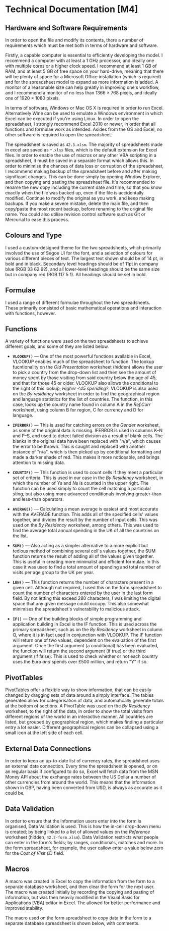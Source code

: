 # Technical Documentation [M4]

## Hardware and Software Requirements

In order to open the file and modify its contents, there a number of requirements which must be met both in terms of hardware and software.

Firstly, a capable computer is essential to efficiently developing the model. I recommend a computer with at least a 1 GHz processor, and ideally one with multiple cores or a higher clock speed. I recommend at least 1 GB of RAM, and at least 5 GB of free space on your hard-drive, meaning that there will be plenty of space for a Microsoft Office installation (which is required) and for the spreadsheet model to expand as more information is added. A monitor of a reasonable size can help greatly in improving one's workflow, and I recommend a monitor of no less than 1366 &times; 768 pixels, and ideally one of 1920 &times; 1080 pixels.

In terms of software, Windows or Mac OS X is required in order to run Excel. Alternatively Wine can be used to emulate a Windows environment in which Excel can be executed if you're using Linux. In order to open the spreadsheet, I strongly recommend Excel 2010 or newer, in order that all functions and formulae work as intended. Asides from the OS and Excel, no other software is required to open the spreadsheet.

The spreadsheet is saved as `42.3.xlsm`. The majority of spreadsheets made in excel are saved as `*.xlsx` files, which is the default extension for Excel files. In order to enable the use of macros or any other VBA scripting in a spreadsheet, it must be saved in a separate format which allows this. In order to minimise the chances of data loss or corruption of the spreadsheet, I recommend making backup of the spreadsheet before and after making significant changes. This can be done simply by opening Window Explorer, and then copying and pasting the spreadsheet file. It's recommended to rename the new copy including the current date and time, so that you know exactly when the file was backed up, even if the file is accidentally modified. Continue to modify the original as you work, and keep making backups. If you make a severe mistake, delete the main file, and then copy/paste the most recent backup, before renaming to the original file name. You could also utilise revision control software such as Git or Mercurial to ease this process.

## Colours and Type

I used a custom-designed theme for the two spreadsheets, which primarily involved the use of Segoe UI for the font, and a selection of colours for various different pieces of text. The largest text shown should be of 14 pt, in bold and in black. Secondary level headings should be of 11pt in company blue (RGB 33 62 92), and all lower-level headings should be the same size but in company red (RGB 117 5 1). All headings should be set in bold.

## Formulae

I used a range of different formulae throughout the two spreadsheets. These primarily consisted of basic mathematical operations and interaction with functions, however.

## Functions

A variety of functions were used on the two spreadsheets to achieve different goals, and some of they are listed below.

* **`VLOOKUP()`** &mdash; One of the most powerful functions available in Excel, VLOOKUP enables much of the spreadsheet to function. The lookup fucntionality on the *Old Presentation* worksheet (hidden) allows the user to pick a country from the drop-down list and then see the amount of money spent by those visiting from said country below the age of 45, and that for those 45 or older. VLOOKUP also allows the conditional to the right of this lookup; *Higher <45 spending?*. VLOOKUP is also used on the *By residency* worksheet in order to find the geographical region and language statistics for the list of countries. The function, in this case, looks up the country name found in column A in the *Ref.Curr* worksheet, using column B for region, C for currency and D for language.

* **`IFERROR()`** &mdash; This is used for catching errors on the *Gender* worksheet, as some of the original data is missing. IFERROR is used in columns K&ndash;N and P&ndash;S, and used to detect failed division as a result of blank cells. The blanks in the original data have been replaced with "n/a", which causes the error to be thrown. This is caught and replaced with another instance of "n/a", which is then picked up by conditional formatting and made a darker shade of red. This makes it more noticeable, and brings attention to missing data.

* **`COUNTIF()`** &mdash; This function is used to count cells if they meet a particular set of criteria. This is used in our case in the *By Residency* worksheet, in which the number of *Y*s and *N*s is counted in the upper right. The function can be used simply to count the cell matching a particular sting, but also using more advanced conditionals involving greater-than and less-than operators.

* **`AVERAGE()`** &mdash; Calculating a mean average is easiest and most accurate with the AVERAGE function. This adds all of the specified cells' values together, and divides the result by the number of input cells. This was used on the *By Residency* worksheet, among others. This was used to find the average total annual spending in the UK of all the countries on the list.

* **`SUM()`** &mdash; Also acting as a simpler alternative to a more explicit but tedious method of combining several cell's values together, the SUM function returns the result of adding all of the values given together. This is useful in creating more minimalist and efficient formulae. In this case it was used to find a total amount of spending and total number of visits per age group to the UK per year.

* **`LEN()`** &mdash; This function returns the number of characters present in a given cell. Although not required, I used this on the form spreadsheet to count the number of characters entered by the user in the last form field. By not letting this exceed 280 characters, I was limiting the digital space that any given message could occupy. This also somewhat minimises the spreadsheet's vulnerability to malicious attack.

* **`IF()`** &mdash; One of the building blocks of simple programming and application building in Excel is the IF function. This is used across the primary spreadsheet, such as on the *By Residency* worksheet in column Q, where it is in fact used in conjunction with VLOOKUP. The IF function will return one of two values, dependent on the evaluation of the first argument. Once the first argument (a conditional) has been evaluated, the function will return the second argument (if true) or the third argument (if false). This is used to check whether or not each country uses the Euro *and* spends over &pound;500 million, and return "Y" if so.

## PivotTables

PivotTables offer a flexible way to show information, that can be easily changed by dragging sets of data around a simply interface. The tables generated allow for categorisation of data, and automatically generate totals at the bottom of sections. A PivotTable was used on the *By Residency* worksheet, to the right of the data, in order to show the total visits from different regions of the world in an interactive manner. All countries are listed, but grouped by geographical region, which makes finding a particular entry a lot easier. Different geographical regions can be collapsed using a small icon at the left side of each cell.

## External Data Connections

In order to keep an up-to-date list of currency rates, the spreadsheet uses an external data connection. Every time the spreadsheet is opened, or on an regular basis if configured to do so, Excel will fetch data from the MSN Money API about the exchange rates between the US Dollar a number of other currencies from around the world. This means that the information shown in GBP, having been converted from USD, is always as accurate as it could be.

## Data Validation

In order to ensure that the information users enter into the form is organised, Data Validation is used. This is how the in-cell drop-down menu is created; by being linked to a list of allowed values on the *Reference* worksheet (hidden, `42.2-form.xlsm`). Data Validation restricts what people can enter in the form's fields; by ranges, conditionals, matches and more. In the form spreadsheet, for example, the user callow enter a value below zero for the *Cost of Visit (&pound;)* field.

## Macros

A macro was created in Excel to copy the information from the form to a separate database worksheet, and then clear the form for the next user. The macro was created initially by recording the copying and pasting of information, but was then heavily modified in the Visual Basic for Applications (VBA) editor in Excel. The allowed for better performance and improved stability.

The macro used on the form spreadsheet to copy data in the form to a separate database spreadsheet is shown below, with comments.